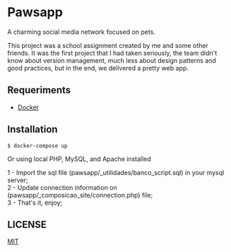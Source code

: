# Pawsapp

A charming social media network focused on pets. 

This project was a school assignment created by me and some other friends. It was the first project that I had taken seriously, the team didn't know about version management, much less about design patterns and good practices, but in the end, we delivered a pretty web app. 

## Requeriments

-   [Docker](https://docs.docker.com/)

## Installation

    $ docker-compose up
    

Or using local PHP, MySQL, and Apache installed

1 - Import the sql file (pawsapp/_utilidades/banco_script.sql) in your mysql server;  
2 - Update connection information on (pawsapp/_composicao_site/connection.php) file;  
3 - That's it, enjoy;  

## LICENSE

[MIT](https://github.com/iammateus/Pawsapp/blob/master/LICENSE)  

